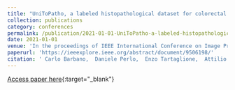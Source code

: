 ```yaml
---
title: "UniToPatho, a labeled histopathological dataset for colorectal polyps classification and adenoma dysplasia grading"
collection: publications
category: conferences
permalink: /publication/2021-01-01-UniToPatho-a-labeled-histopathological-dataset-for-colorectal-polyps-classification-and-adenoma-dysplasia-grading
date: 2021-01-01
venue: 'In the proceedings of IEEE International Conference on Image Processing (ICIP), 2021'
paperurl: 'https://ieeexplore.ieee.org/abstract/document/9506198/'
citation: ' Carlo Barbano,  Daniele Perlo,  Enzo Tartaglione,  Attilio Fiandrotti,  Luca Bertero,  Paola Cassoni,  Marco Grangetto, &quot;UniToPatho, a labeled histopathological dataset for colorectal polyps classification and adenoma dysplasia grading.&quot; In the proceedings of IEEE International Conference on Image Processing (ICIP), 2021, 2021.'
---
```

[Access paper here](https://ieeexplore.ieee.org/abstract/document/9506198/){:target="_blank"}
